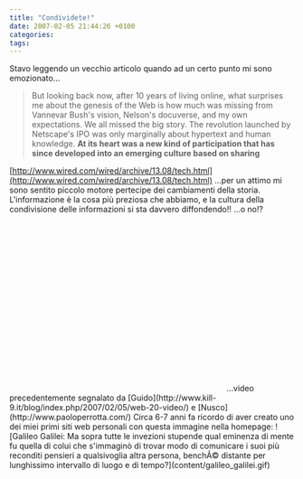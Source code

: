 ```yaml
---
title: "Condividete!"
date: 2007-02-05 21:44:26 +0100
categories: 
tags: 
---
```


Stavo leggendo un vecchio articolo quando ad un certo punto mi sono emozionato...

> But looking back now, after 10 years of living online, what surprises me about the genesis of the Web is how much was missing from Vannevar Bush's vision, Nelson's docuverse, and my own expectations. We all missed the big story. The revolution launched by Netscape's IPO was only marginally about hypertext and human knowledge. **At its heart was a new kind of participation that has since developed into an emerging culture based on sharing**

[http://www.wired.com/wired/archive/13.08/tech.html](http://www.wired.com/wired/archive/13.08/tech.html) ...per un attimo mi sono sentito piccolo motore pertecipe dei cambiamenti della storia. L'informazione è la cosa più preziosa che abbiamo, e la cultura della condivisione delle informazioni si sta davvero diffondendo!! ...o no!? 
<object height="350" width="425"> <param name="movie" value="http://www.youtube.com/v/6gmP4nk0EOE">
<param name="wmode" value="transparent"> <embed src="http://www.youtube.com/v/6gmP4nk0EOE" type="application/x-shockwave-flash" wmode="transparent" height="300" width="380"></embed></object> 
 ...video precedentemente segnalato da [Guido](http://www.kill-9.it/blog/index.php/2007/02/05/web-20-video/) e [Nusco](http://www.paoloperrotta.com/) Circa 6-7 anni fa ricordo di aver creato uno dei miei primi siti web personali con questa immagine nella homepage: ![Galileo Galilei: Ma sopra tutte le invezioni stupende qual eminenza di mente fu quella di colui che s'immaginò di trovar modo di comunicare i suoi più reconditi pensieri a qualsivoglia altra persona, benchÃ© distante per lunghissimo intervallo di luogo e di tempo?](content/galileo_galilei.gif)
